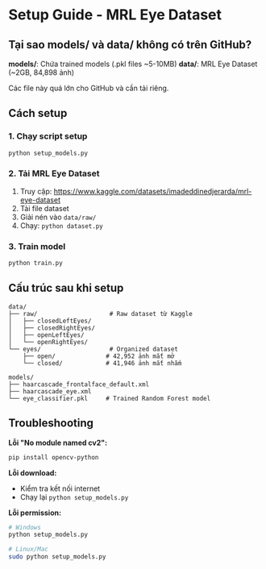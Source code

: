 # Setup Guide - MRL Eye Dataset

## Tại sao models/ và data/ không có trên GitHub?

**models/**: Chứa trained models (.pkl files ~5-10MB)
**data/**: MRL Eye Dataset (~2GB, 84,898 ảnh)

Các file này quá lớn cho GitHub và cần tải riêng.

## Cách setup

### 1. Chạy script setup
```bash
python setup_models.py
```

### 2. Tải MRL Eye Dataset
1. Truy cập: https://www.kaggle.com/datasets/imadeddinedjerarda/mrl-eye-dataset
2. Tải file dataset
3. Giải nén vào `data/raw/`
4. Chạy: `python dataset.py`

### 3. Train model
```bash
python train.py
```

## Cấu trúc sau khi setup

```
data/
├── raw/                    # Raw dataset từ Kaggle
│   ├── closedLeftEyes/
│   ├── closedRightEyes/
│   ├── openLeftEyes/
│   └── openRightEyes/
└── eyes/                   # Organized dataset
    ├── open/              # 42,952 ảnh mắt mở
    └── closed/            # 41,946 ảnh mắt nhắm

models/
├── haarcascade_frontalface_default.xml
├── haarcascade_eye.xml
└── eye_classifier.pkl     # Trained Random Forest model
```

## Troubleshooting

**Lỗi "No module named cv2":**
```bash
pip install opencv-python
```

**Lỗi download:**
- Kiểm tra kết nối internet
- Chạy lại `python setup_models.py`

**Lỗi permission:**
```bash
# Windows
python setup_models.py

# Linux/Mac
sudo python setup_models.py
```